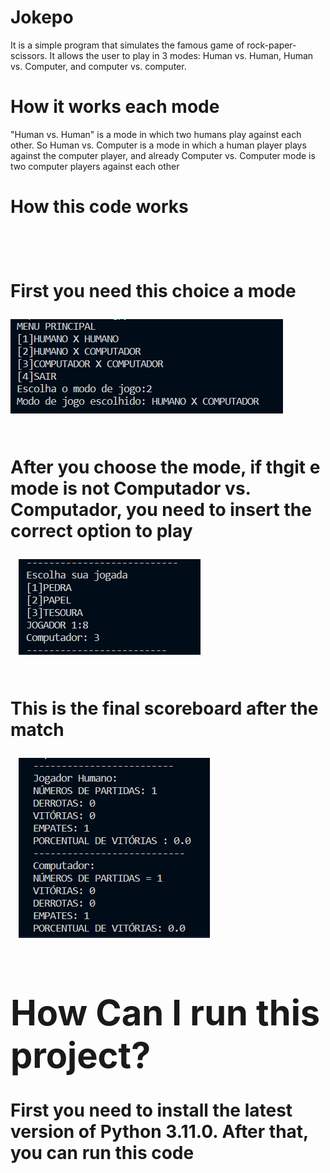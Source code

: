 # Jokepo
It is a simple program that simulates the famous game of rock-paper-scissors. It allows the user to play in 3 modes: Human vs. Human, Human vs. Computer, and computer vs. computer.
<h1>How it works each mode</h1>
<p> "Human vs. Human" is a mode in which two humans play against each other. So Human vs. Computer is a mode in which a human player plays against the computer player, and already Computer vs. Computer mode is  two computer players against each other </p>
 <h1> How this code works<h1>
<div>
    <p>First you need this choice a mode</p>
    <img src="./assets/menu_inical.png"></img>
<div>
<div>
    <p>After you choose the mode, if thgit e mode is not Computador vs. Computador, you need to insert the correct option to play </p>   
     <img src="/assets/jogada.png"></img> 
<div>
<div>
    <p>This is the final scoreboard after the match </p>   
    <img src="/assets/scoreboard.png"></img> 
<div>

<h1> How Can I run this project?</h1>
<p> First you need to install the latest version of Python 3.11.0. After that, you can run this code</p>
